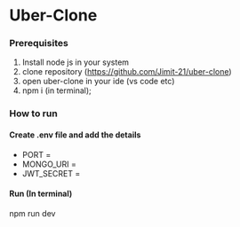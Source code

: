 # Uber-Clone

### Prerequisites
1. Install node js in your system
2. clone repository (https://github.com/Jimit-21/uber-clone)
3. open uber-clone in your ide (vs code etc)
4. npm i (in terminal);

### How to run

#### Create .env file and add the details
- PORT =
- MONGO_URI =
- JWT_SECRET =

#### Run (In terminal)
npm run dev
